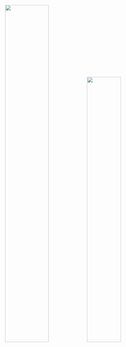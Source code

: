 <img align="" width="53%" src="https://github-readme-stats-fork-alpha.vercel.app/api?username=nemo-shen&hide_title=true&hide_border=true&line_height=22&text_color=33a06f&title_color=33a06f&bg_color=00000000" /><img align="" width="47%" src="https://github-readme-stats.vercel.app/api/wakatime?username=nemoshen&hide_title=true&langs_count=5&hide_border=true&bg_color=00000000&text_color=33a06f&title_color=155f3e" />    
 
 
 
 
 
